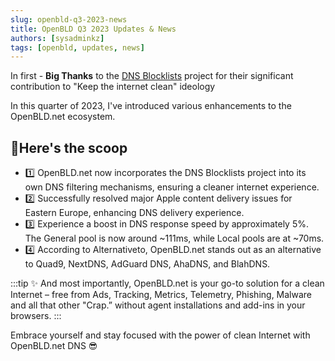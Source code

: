 ```yaml
---
slug: openbld-q3-2023-news
title: OpenBLD Q3 2023 Updates & News
authors: [sysadminkz]
tags: [openbld, updates, news]
---
```


In first - **Big Thanks** to the [DNS Blocklists](https://github.com/hagezi/dns-blocklists) project for their significant contribution to "Keep the internet clean" ideology

In this quarter of 2023, I've introduced various enhancements to the OpenBLD.net ecosystem.

## 🔻Here's the scoop

- 1️⃣ OpenBLD.net now incorporates the DNS Blocklists project into its own DNS filtering mechanisms, ensuring a cleaner internet experience.
- 2️⃣ Successfully resolved major Apple content delivery issues for Eastern Europe, enhancing DNS delivery experience.
- 3️⃣ Experience a boost in DNS response speed by approximately 5%. The General pool is now around ~111ms, while Local pools are at ~70ms.
- 4️⃣ According to Alternativeto, OpenBLD.net stands out as an alternative to Quad9, NextDNS, AdGuard DNS, AhaDNS, and BlahDNS.

:::tip
✨ And most importantly, OpenBLD.net is your go-to solution for a clean Internet – free from Ads, Tracking, Metrics, Telemetry, Phishing, Malware and all that other "Crap.” without agent installations and add-ins in your browsers.
:::

Embrace yourself and stay focused with the power of clean Internet with OpenBLD.net DNS 😎 

